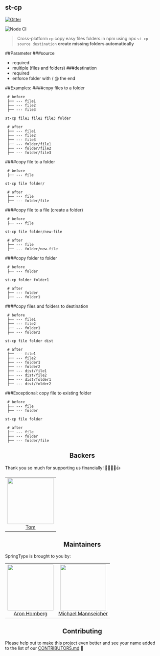 ## st-cp

[![Gitter](https://badges.gitter.im/springtype-official/springtype.svg)](https://gitter.im/springtype-official/springtype?utm_source=badge&utm_medium=badge&utm_campaign=pr-badge)

![Node CI](https://github.com/springtype-org/st-cp/workflows/Node%20CI/badge.svg?branch=master)

> Cross-platform `cp`
  copy easy files folders in npm using npx `st-cp source destination`
  **create missing folders automatically**
>
##Parameter
###source 
 - required
 - multiple (files and folders)
###destination
 - required
 - enforce folder with / @ the end
 
 

##Examples:
####copy files to a folder
  ```
   # before
   ├── --- file1
   ├── --- file2
   ├── --- file3
  ```
`st-cp file1 file2 file3 folder`  
  ```
   # after
   ├── --- file1
   ├── --- file2
   ├── --- file3
   ├── --- folder/file1
   ├── --- folder/file2
   ├── --- folder/file3
  ```  
####copy file to a folder
  ```
   # before
   ├── --- file
  ```
`st-cp file folder/`  
  ```
   # after
   ├── --- file
   ├── --- folder/file
  ```  
####copy file to a file (create a folder)
  ```
   # before
   ├── --- file
  ```
`st-cp file folder/new-file`  
  ```
   # after
   ├── --- file
   ├── --- folder/new-file
  ```  
####copy folder to folder
  ```
   # before
   ├── --- folder
  ```
`st-cp folder folder1`  
  ```
   # after
   ├── --- folder
   ├── --- folder1
  ```  
####copy files and folders to destination
  ```
   # before
   ├── --- file1
   ├── --- file2
   ├── --- folder1
   ├── --- folder2
  ```
`st-cp file folder dist`  
  ```
   # after
   ├── --- file1
   ├── --- file2
   ├── --- folder1
   ├── --- folder2
   ├── --- dist/file1
   ├── --- dist/file2
   ├── --- dist/folder1
   ├── --- dist/folder2
  ```  


###Exceptional:
copy file to existing folder
  ```
   # before
   ├── --- file
   ├── --- folder
  ```
`st-cp file folder`  
  ```
   # after
   ├── --- file
   ├── --- folder
   ├── --- folder/file
  ```  

<h2 align="center">Backers</h2>

Thank you so much for supporting us financially! 🙏🏻😎🥳👍

<table>
  <tbody>
    <tr>
      <td align="center">
        <img width="150" height="150"
        src="https://avatars2.githubusercontent.com/u/17221813?v=4&s=150">
        </br>
        <a href="https://github.com/jsdevtom">Tom</a>
      </td>
    </tr>
  <tbody>
</table>

<h2 align="center">Maintainers</h2>

SpringType is brought to you by:

<table>
  <tbody>
    <tr>
      <td align="center">
        <img width="150" height="150"
        src="https://avatars3.githubusercontent.com/u/454817?v=4&s=150">
        </br>
        <a href="https://github.com/kyr0">Aron Homberg</a>
      </td>
      <td align="center">
        <img width="150" height="150"
        src="https://avatars2.githubusercontent.com/u/12079044?s=150&v=4">
        </br>
        <a href="https://github.com/mansi1">Michael Mannseicher</a>
      </td>
    </tr>
  <tbody>
</table>

<h2 align="center">Contributing</h2>

Please help out to make this project even better and see your name added to the list of our
[CONTRIBUTORS.md](./CONTRIBUTORS.md) :tada:
